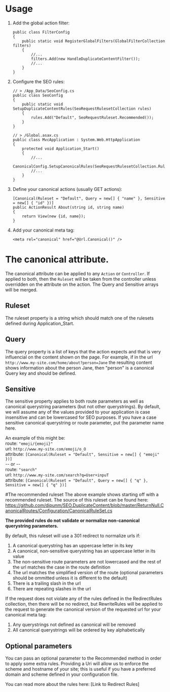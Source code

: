 # Usage
1. Add the global action filter:

    ```
    public class FilterConfig
    {
        public static void RegisterGlobalFilters(GlobalFilterCollection filters)
        {
            //...
            filters.Add(new HandleDuplicateContentFilter());
            //...
        }
    }
    ```
2. Configure the SEO rules:

    ```
    // > /App_Data/SeoConfig.cs
    public class SeoConfig
    {
        public static void SetupDuplicateContentRules(SeoRequestRulesetCollection rules)
        {
            rules.Add("Default", SeoRequestRuleset.Recommended());
        }
    }
    
    // > /Global.asax.cs
    public class MvcApplication : System.Web.HttpApplication
    {
        protected void Application_Start()
        {
            //...
            CanonicalConfig.SetupCanonicalRules(SeoRequestRulesetCollection.Rules);
            //...
        }
    }
    ```
3. Define your canonical actions (usually GET actions):

    ```
    [Canonical(Ruleset = "Default", Query = new[] { "name" }, Sensitive = new[] { "id" })]
    public ActionResult About(string id, string name)
    {
        return View(new {id, name});
    }
    ```
4. Add your canonical meta tag:
    ```
    <meta rel="canonical" href="@Url.Canonical()" />
    ```

# The canonical attribute.
The canonical attribute can be applied to any `Action` or `Controller`. If applied to both, then the `Ruleset` will be taken from the controller unless overridden on the attribute on the action. The Query and Sensitive arrays will be merged.

## Ruleset
The ruleset property is a string which should match one of the rulesets defined during Application_Start.

## Query
The query property is a list of keys that the action expects and that is very influencial on the content shown on the page. 
For example, if in the url `http://www.my-site.com/home/about?person=Jane` the resulting content shows information about the person Jane, then "person" is a canonical Query key and should be defined.

## Sensitive
The sensitive property applies to both route parameters as well as canonical querystring parameters (but not other querystrings). By default, we will assume any of the values provided to your application is case insensitive and can be lowercased for SEO purposes. If you have a case sensitive canonical querystring or route parameter, put the parameter name here.

An example of this might be:  
route: `"emoji/{emoji}"`  
url: `http://www.my-site.com/emoji/o_O`  
attribute: `[Canonical(Ruleset = "Default", Sensitive = new[] { "emoji" })]`   
-- or --  
route: `"search"`  
url: `http://www.my-site.com/search?q=User+inpuT`   
attribute: `[Canonical(Ruleset = "Default", Query = new[] { "q" }, Sensitive = new[] { "q" })]`   

#The recommended ruleset
The above example shows starting off with a recommended ruleset. The source of this ruleset can be found here: https://github.com/dipunm/SEO.DuplicateContent/blob/master/ReturnNull.CanonicalRoutes/Configuration/CanonicalRuleSet.cs

**The provided rules do not validate or normalize non-canonical querystring parameters.**

By default, this ruleset will use a 301 redirect to normalize urls if:

1. A canonical querystring has an uppercase letter in its key
2. A canonical, non-sensitive querystring has an uppercase letter in its value
3. The non-sensitive route parameters are not lowercased and the rest of the url matches the case in the route definition
4. The url matches the simplified version of the route (optional parameters should be ommitted unless it is different to the default)
5. There is a trailing slash in the url
6. There are repeating slashes in the url

If the request does not violate any of the rules defined in the RedirectRules collection, then there will be no redirect, but RewriteRules will be applied to the request to generate the canonical version of the requested url for your canonical meta tag:

1. Any querystrings not defined as canonical will be removed
2. All canonical querystrings will be ordered by key alphabetically

## Optional parameters
You can pass an optional parameter to the Recommended method in order to apply some extra rules. 
Providing a Uri will allow us to enforce the scheme and hostname of your site; this is useful if you have a preferred domain and scheme defined in your configuration file.

You can read more about the rules here: [Link to Redirect Rules]
